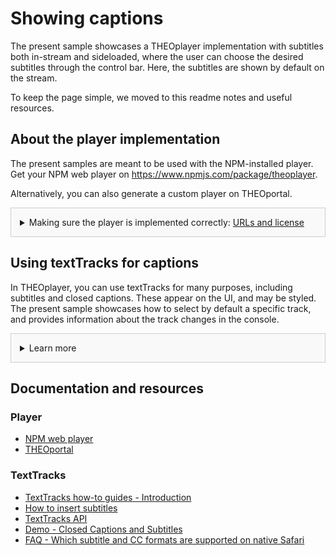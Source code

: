 # Showing captions
The present sample showcases a THEOplayer implementation with subtitles both in-stream and sideloaded, where the user can choose the desired subtitles through the control bar.
Here, the subtitles are shown by default on the stream. 

To keep the page simple, we moved to this readme notes and useful resources.

## About the player implementation
The present samples are meant to be used with the NPM-installed player. Get your NPM web player on https://www.npmjs.com/package/theoplayer.

Alternatively, you can also generate a custom player on THEOportal.

<details style="border:1px solid #ccc;padding:1em; background-color:#f9f9f9">
  <summary>Making sure the player is implemented correctly: <u>URLs and license</u></summary>

### Check the URLs
Once you have installed your player, check whether the following URLs need changing to point to the folder containing the player SDK:
* UI CSS library: `href="../../node_modules/theoplayer/ui.css"`
* THEOplayer library: `src="../../node_modules/theoplayer/THEOplayer.js"`
* libraryLocation: `libraryLocation: "../../node_modules/theoplayer/"`

### License
The license included in the implementation only allows for playback on _localhost_.
To play on any other domains, as well as to make sure your license doesn't expire, get your license on https://portal.theoplayer.com.
</details>


## Using textTracks for captions
In THEOplayer, you can use textTracks for many purposes, including subtitles and closed captions. These appear on the UI, and may be styled.
The present sample showcases how to select by default a specific track, and provides information about the track changes in the console. 

<details style="border:1px solid #ccc;padding:1em; background-color:#f9f9f9">
  <summary>Learn more</summary>

### About textTracks
In THEOplayer, the text tracks can be used for a variety of purposes: showing captions, passing metadata, activating timeline thumbnails and marking chapters.

Check the other samples for other textTracks functionalities, and the links below for related resources.

### Additional notes about subtitles
* <u>Formats</u> - THEOplayer supports many different subtitle formats (platform limitations may apply). 
* <u>Functionalities</u> - It is possible to manipulate the subtitle tracks in several ways and for different purposes.

To know more about both topics, check out the linked documentation.
</details>

## Documentation and resources
### Player
* [NPM web player](https://www.npmjs.com/package/theoplayer)
* [THEOportal](https://portal.theoplayer.com)

### TextTracks
* [TextTracks how-to guides - Introduction](https://docs.theoplayer.com/how-to-guides/10-texttrack/00-introduction.md)
* [How to insert subtitles](https://docs.theoplayer.com/how-to-guides/10-texttrack/04-how-to-insert-subtitles.md)
* [TextTracks API](https://docs.theoplayer.com/api-reference/web/theoplayer.texttrack.md)
* [Demo - Closed Captions and Subtitles](https://www.theoplayer.com/theoplayer-demo-cea-closed-captions-subtitles)
* [FAQ - Which subtitle and CC formats are supported on native Safari](https://docs.theoplayer.com/faq/67-which-subtitle-and-cc-formats-are-supported-on-native-safari.md)
